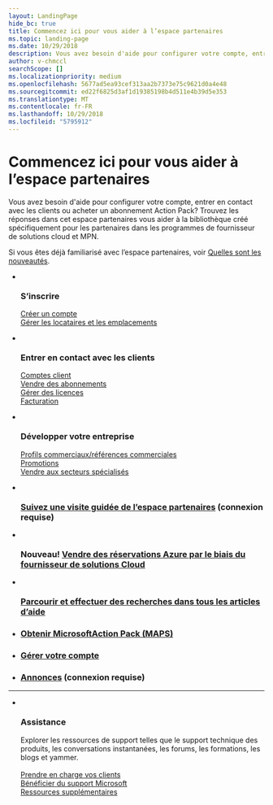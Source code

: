 ```yaml
---
layout: LandingPage
hide_bc: true
title: Commencez ici pour vous aider à l’espace partenaires
ms.topic: landing-page
ms.date: 10/29/2018
description: Vous avez besoin d'aide pour configurer votre compte, entrer en contact avec les clients ou acheter un abonnement Action Pack? Trouvez les réponses dans cet espace partenaires vous aider à la bibliothèque créé spécifiquement pour les partenaires dans les programmes de fournisseur de solutions cloud et MPN. 
author: v-chmccl
searchScope: []
ms.localizationpriority: medium
ms.openlocfilehash: 5677ad5ea93cef313aa2b7373e75c9621d0a4e48
ms.sourcegitcommit: ed22f6825d3af1d19385198b4d511e4b39d5e353
ms.translationtype: MT
ms.contentlocale: fr-FR
ms.lasthandoff: 10/29/2018
ms.locfileid: "5795912"
---
```

# <a name="start-here-for-help-with-partner-center"></a>Commencez ici pour vous aider à l’espace partenaires

Vous avez besoin d'aide pour configurer votre compte, entrer en contact avec les clients ou acheter un abonnement Action Pack? Trouvez les réponses dans cet espace partenaires vous aider à la bibliothèque créé spécifiquement pour les partenaires dans les programmes de fournisseur de solutions cloud et MPN.

Si vous êtes déjà familiarisé avec l’espace partenaires, voir [Quelles sont les nouveautés](/partner-center/whats-new-in-pc).

<ul id="products1" class="cardsC cols cols3 panelContent singlePanelContent">
    <li>
        <div class="cardSize">
            <div class="cardPadding">
                <div class="card">
                    <div class="cardImageOuter">
                        <div class="cardImage bgdAccent1">
                            <img alt="" src="https://docs.microsoft.com/media/illustrations/sql-get-started-understand.svg" data-linktype="external">
                        </div>
                    </div>
                    <div class="cardText">
                        <h3>S’inscrire</h3>
                        <p><a href="/partner-center/mpn-create-a-partner-center-account">Créer un compte</a><br /><a href="/partner-center/azure-active-directory-tenants-and-partner-center">Gérer les locataires et les emplacements</a></p>
                    </div>
                </div>
            </div>
        </div>
    </li>
    <li>
        <div class="cardSize">
            <div class="cardPadding">
                <div class="card">
                    <div class="cardImageOuter">
                        <div class="cardImage bgdAccent1">
                            <img alt="" src="https://docs.microsoft.com/media/illustrations/virtualization-hperv-server-community.svg" data-linktype="external">
                        </div>
                    </div>
                    <div class="cardText">
                        <h3>Entrer en contact avec les clients</h3>
                        <p><a href="/partner-center/customer-accounts">Comptes client</a><br /><a href="/partner-center/customer-subscriptions">Vendre des abonnements</a><br /><a href="/partner-center/assign-licenses-to-users">Gérer des licences</a><br /><a href="/partner-center/billing">Facturation</a></p>
                    </div>
                </div>
            </div>
        </div>
    </li>
    <li>
        <div class="cardSize">
            <div class="cardPadding">
                <div class="card">
                    <div class="cardImageOuter">
                        <div class="cardImage bgdAccent1">
                            <img alt="" src="https://docs.microsoft.com/media/illustrations/biztalk-get-started-scenarios.svg" data-linktype="external">
                        </div>
                    </div>
                    <div class="cardText">
                        <h3>Développer votre entreprise</h3>
                        <p><a href="/partner-center/referrals">Profils commerciaux/références commerciales</a><br /><a href="/partner-center/promotions">Promotions</a><br /><a href="/partner-center/get-special-pricing-for-offers">Vendre aux secteurs spécialisés</a></p>
                    </div>
                </div>
            </div>
        </div>
    </li>
</ul>

<ul id="products2" class="cardsF cols cols3 panelContent singlePanelContent">
    <li>
        <div class="cardSize">
            <div class="cardPadding">
                <div class="card">
                    <div class="cardImageOuter">
                        <div class="cardImage">
                            <img alt="" src="https://docs.microsoft.com/media/common/i_portal.svg" data-linktype="external">
                        </div>
                    </div>
                    <div class="cardText">
                        <h3><a href="https://partnercenter.microsoft.com/pcv/redirect?authenticate=true&redirect=%2Fdashboard%2Foverview">Suivez une visite guidée de l’espace partenaires</a> (connexion requise)</h3>
                    </div>
                </div>
            </div>
        </div>
    </li>
    <li>
        <div class="cardSize">
            <div class="cardPadding">
                <div class="card">
                    <div class="cardImageOuter">
                        <div class="cardImage">
                            <img alt="" src="https://docs.microsoft.com/media/common/i_vmm-cloud.svg" data-linktype="external">
                        </div>
                    </div>
                    <div class="cardText">
                        <h3>Nouveau! <a href="/partner-center/azure-ri-server-subscriptions">Vendre des réservations Azure par le biais du fournisseur de solutions Cloud</a></h3>
                    </div>
                </div>
            </div>
        </div>
    </li>
    <li>
        <div class="cardSize">
            <div class="cardPadding">
                <div class="card">
                    <div class="cardImageOuter">
                        <div class="cardImage">
                            <img alt="" src="https://docs.microsoft.com/media/common/i_form.svg" data-linktype="external">
                        </div>
                    </div>
                    <div class="cardText">
                        <h3><a href="/partner-center/">Parcourir et effectuer des recherches dans tous les articles d’aide</a></h3>
                    </div>
                </div>
            </div>
        </div>
    </li>
    <li>
        <div class="cardSize">
            <div class="cardPadding">
                <div class="card">
                    <div class="cardText">
                        <h3><a href="/partner-center/mpn-get-action-pack">Obtenir MicrosoftAction Pack (MAPS)</a></h3>
                    </div>
                </div>
            </div>
        </div>
    </li>
    <li>
        <div class="cardSize">
            <div class="cardPadding">
                <div class="card">
                    <div class="cardText">
                        <h3><a href="/partner-center/partner-center-account-setup">Gérer votre compte</a></h3>
                    </div>
                </div>
            </div>
        </div>
    </li>
    <li>
        <div class="cardSize">
            <div class="cardPadding">
                <div class="card">
                    <div class="cardText">
                        <h3><a href="https://partnercenter.microsoft.com/pcv/announcements">Annonces</a> (connexion requise)</h3>
                    </div>
                </div>
            </div>
        </div>
    </li>
</ul>
<hr />

<ul id="products3" class="cardsF cols cols3 panelContent singlePanelContent">
    <li>
        <div class="cardSize">
            <div class="cardPadding">
                <div class="card">
                    <div class="cardImageOuter">
                        <div class="cardImage">
                            <img class="x-hidden-focus" alt="" src="https://docs.microsoft.com/media/common/i_support.svg" data-linktype="external">
                        </div>
                    </div>
                    <div class="cardText">
                        <h3>Assistance</h3>
                        <p>Explorer les ressources de support telles que le support technique des produits, les conversations instantanées, les forums, les formations, les blogs et yammer.<br /><br /><a href="/partner-center/customer-support">Prendre en charge vos clients</a><br /><a href="/partner-center/support-from-microsoft">Bénéficier du support Microsoft</a><br /><a href="https://partnercenter.microsoft.com/partner/support">Ressources supplémentaires</a></p>
                    </div>
                </div>
            </div>
        </div>
    </li>
</ul>
